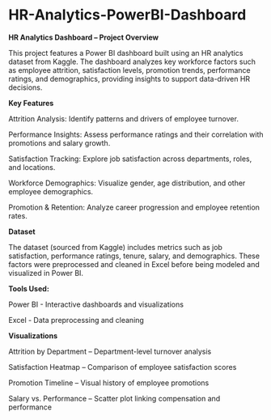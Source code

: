 # HR-Analytics-PowerBI-Dashboard

**HR Analytics Dashboard – Project Overview**

This project features a Power BI dashboard built using an HR analytics dataset from Kaggle. The dashboard analyzes key workforce factors such as employee attrition, satisfaction levels, promotion trends, performance ratings, and demographics, providing insights to support data-driven HR decisions.

**Key Features**

Attrition Analysis: Identify patterns and drivers of employee turnover.

Performance Insights: Assess performance ratings and their correlation with promotions and salary growth.

Satisfaction Tracking: Explore job satisfaction across departments, roles, and locations.

Workforce Demographics: Visualize gender, age distribution, and other employee demographics.

Promotion & Retention: Analyze career progression and employee retention rates.

**Dataset**

The dataset (sourced from Kaggle) includes metrics such as job satisfaction, performance ratings, tenure, salary, and demographics. These factors were preprocessed and cleaned in Excel before being modeled and visualized in Power BI.

**Tools Used:**

Power BI - Interactive dashboards and visualizations

Excel - Data preprocessing and cleaning

**Visualizations**

Attrition by Department – Department-level turnover analysis

Satisfaction Heatmap – Comparison of employee satisfaction scores

Promotion Timeline – Visual history of employee promotions

Salary vs. Performance – Scatter plot linking compensation and performance



